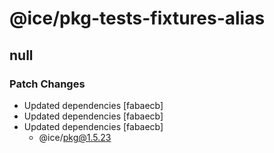 # @ice/pkg-tests-fixtures-alias

## null

### Patch Changes

- Updated dependencies [fabaecb]
- Updated dependencies [fabaecb]
- Updated dependencies [fabaecb]
  - @ice/pkg@1.5.23
